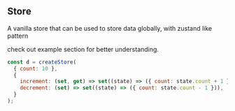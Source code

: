## Store

A vanilla store that can be used to store data globally, with zustand like pattern

check out example section for better understanding.

```js
const d = createStore(
  { count: 10 },
  {
    increment: (set, get) => set((state) => ({ count: state.count + 1 })),
    decrement: (set) => set((state) => ({ count: state.count - 1 })),
  }
);
```

